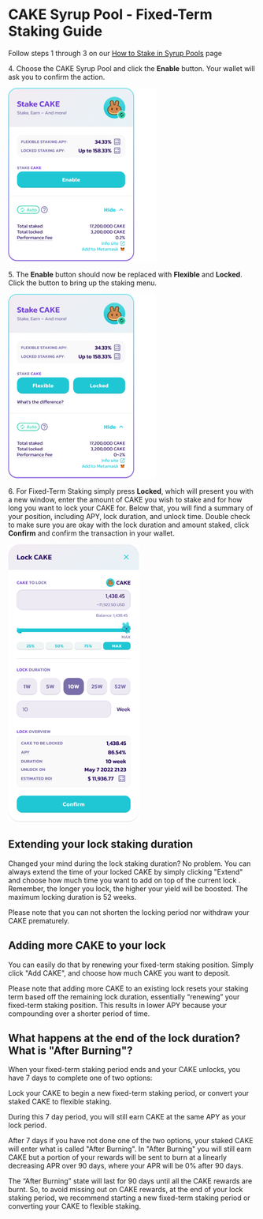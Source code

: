# CAKE Syrup Pool - Fixed-Term Staking Guide

Follow steps 1 through 3 on our [How to Stake in Syrup Pools](products/syrup-pool/syrup-pool-guide.md) page

4\. Choose the CAKE Syrup Pool and click the **Enable** button. Your wallet will ask you to confirm the action.

![Cake Pool](../../.gitbook/assets/cake-pool-notenable.png)

5\. The **Enable** button should now be replaced with **Flexible** and **Locked**. Click the button to bring up the staking menu.

![New Cake Pool](../../.gitbook/assets/cake-pool-enabled1-small.png)

6\. For Fixed-Term Staking simply press **Locked**, which will present you with a new window, enter the amount of CAKE you wish to stake and for how long you want to lock your CAKE for. Below that, you will find a summary of your position, including APY, lock duration, and unlock time. Double check to make sure you are okay with the lock duration and amount staked, click **Confirm** and confirm the transaction in your wallet.

![Lock Pool Deposit](../../.gitbook/assets/cake-pool-lock.png)

## Extending your lock staking duration
Changed your mind during the lock staking duration? No problem. You can always extend the time of your locked CAKE by simply clicking "Extend" and choose how much time you want to add on top of the current lock . Remember, the longer you lock, the higher your yield will be boosted. The maximum locking duration is 52 weeks.

Please note that you can not shorten the locking period nor withdraw your CAKE prematurely. 

## Adding more CAKE to your lock
You can easily do that by renewing your fixed-term staking position. Simply click "Add CAKE", and choose how much CAKE you want to deposit.



Please note that adding more CAKE to an existing lock resets your staking term based off the remaining lock duration, essentially “renewing” your fixed-term staking position. This results in lower APY because your compounding over a shorter period of time. 

## What happens at the end of the lock duration? What is "After Burning"?

When your fixed-term staking period ends and your CAKE unlocks, you have 7 days to complete one of two options:

Lock your CAKE to begin a new fixed-term staking period, or convert your staked CAKE to flexible staking.

During this 7 day period, you will still earn CAKE at the same APY as your lock period.

After 7 days if you have not done one of the two options, your staked CAKE will enter what is called "After Burning". In "After Burning" you will still earn CAKE but a portion of your rewards will be sent to burn at a linearly decreasing APR over 90 days, where your APR will be 0% after 90 days.  

The “After Burning” state will last for 90 days until all the CAKE rewards are burnt. So, to avoid missing out on CAKE rewards, at the end of your lock staking period, we recommend starting a new fixed-term staking period or converting your CAKE to flexible staking.
